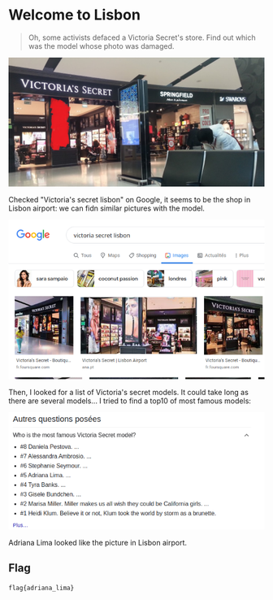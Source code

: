 # Welcome to Lisbon

> Oh, some activists defaced a Victoria Secret's store. Find out which was the model whose photo was damaged.

![secret](files/welcome_to_lisbon.jpg)

Checked "Victoria's secret lisbon" on Google, it seems to be the shop in Lisbon airport: we can fidn similar pictures with the model.

![image-20210811083020151](img/image-20210811083020151.png)

Then, I looked for a list of Victoria's secret models. It could take long as there are several models... I tried to find a top10 of most famous models:

![image-20210811083318546](img/image-20210811083318546.png)

Adriana Lima looked like the picture in Lisbon airport.

## Flag

```
flag{adriana_lima}
```

